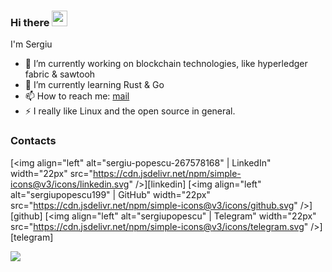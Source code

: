 ### Hi there <img src="https://media.giphy.com/media/hvRJCLFzcasrR4ia7z/giphy.gif" width="25px">

<!--
**sergiupopescu199/sergiupopescu199** is a ✨ _special_ ✨ repository because its `README.md` (this file) appears on your GitHub profile.
-->
I'm Sergiu

- 🔭 I’m currently working on blockchain technologies, like hyperledger fabric & sawtooh
- 🌱 I’m currently learning Rust & Go
- 📫 How to reach me: [mail](mailto:sergiupopescu2@gmail.com)
- ⚡ I really like Linux and the open source in general.

### Contacts
[<img align="left" alt="sergiu-popescu-267578168" | LinkedIn" width="22px" src="https://cdn.jsdelivr.net/npm/simple-icons@v3/icons/linkedin.svg" />][linkedin]
[<img align="left" alt="sergiupopescu199" | GitHub" width="22px" src="https://cdn.jsdelivr.net/npm/simple-icons@v3/icons/github.svg" />][github]
[<img align="left" alt="sergiupopescu" | Telegram" width="22px" src="https://cdn.jsdelivr.net/npm/simple-icons@v3/icons/telegram.svg" />][telegram]

<a href="https://github.com/anuraghazra/github-readme-stats">
  <img align="left" src="https://github-readme-stats.vercel.app/api/top-langs/?username=sergiupopescu199" />
</a>
